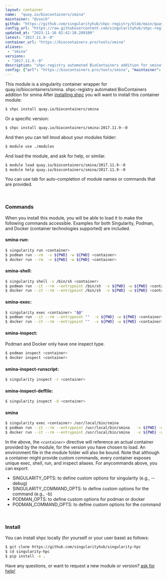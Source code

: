 ```yaml
---
layout: container
name:  "quay.io/biocontainers/smina"
maintainer: "@vsoch"
github: "https://github.com/singularityhub/shpc-registry/blob/main/quay.io/biocontainers/smina/container.yaml"
config_url: "https://raw.githubusercontent.com/singularityhub/shpc-registry/main/quay.io/biocontainers/smina/container.yaml"
updated_at: "2023-11-16 02:42:10.209109"
latest: "2017.11.9--0"
container_url: "https://biocontainers.pro/tools/smina"
aliases:
 - "smina"
versions:
 - "2017.11.9--0"
description: "shpc-registry automated BioContainers addition for smina"
config: {"url": "https://biocontainers.pro/tools/smina", "maintainer": "@vsoch", "description": "shpc-registry automated BioContainers addition for smina", "latest": {"2017.11.9--0": "sha256:502e7be073c9ec35b996656a48e9560e05746ad6d98649c56f98af9a724875b4"}, "tags": {"2017.11.9--0": "sha256:502e7be073c9ec35b996656a48e9560e05746ad6d98649c56f98af9a724875b4"}, "docker": "quay.io/biocontainers/smina", "aliases": {"smina": "/usr/local/bin/smina"}}
---
```


This module is a singularity container wrapper for quay.io/biocontainers/smina.
shpc-registry automated BioContainers addition for smina
After [installing shpc](#install) you will want to install this container module:


```bash
$ shpc install quay.io/biocontainers/smina
```

Or a specific version:

```bash
$ shpc install quay.io/biocontainers/smina:2017.11.9--0
```

And then you can tell lmod about your modules folder:

```bash
$ module use ./modules
```

And load the module, and ask for help, or similar.

```bash
$ module load quay.io/biocontainers/smina/2017.11.9--0
$ module help quay.io/biocontainers/smina/2017.11.9--0
```

You can use tab for auto-completion of module names or commands that are provided.

<br>

### Commands

When you install this module, you will be able to load it to make the following commands accessible.
Examples for both Singularity, Podman, and Docker (container technologies supported) are included.

#### smina-run:

```bash
$ singularity run <container>
$ podman run --rm  -v ${PWD} -w ${PWD} <container>
$ docker run --rm  -v ${PWD} -w ${PWD} <container>
```

#### smina-shell:

```bash
$ singularity shell -s /bin/sh <container>
$ podman run --it --rm --entrypoint /bin/sh  -v ${PWD} -w ${PWD} <container>
$ docker run --it --rm --entrypoint /bin/sh  -v ${PWD} -w ${PWD} <container>
```

#### smina-exec:

```bash
$ singularity exec <container> "$@"
$ podman run --it --rm --entrypoint ""  -v ${PWD} -w ${PWD} <container> "$@"
$ docker run --it --rm --entrypoint ""  -v ${PWD} -w ${PWD} <container> "$@"
```

#### smina-inspect:

Podman and Docker only have one inspect type.

```bash
$ podman inspect <container>
$ docker inspect <container>
```

#### smina-inspect-runscript:

```bash
$ singularity inspect -r <container>
```

#### smina-inspect-deffile:

```bash
$ singularity inspect -d <container>
```


#### smina

```bash
$ singularity exec <container> /usr/local/bin/smina
$ podman run --it --rm --entrypoint /usr/local/bin/smina   -v ${PWD} -w ${PWD} <container> -c " $@"
$ docker run --it --rm --entrypoint /usr/local/bin/smina   -v ${PWD} -w ${PWD} <container> -c " $@"
```



In the above, the `<container>` directive will reference an actual container provided
by the module, for the version you have chosen to load. An environment file in the
module folder will also be bound. Note that although a container
might provide custom commands, every container exposes unique exec, shell, run, and
inspect aliases. For anycommands above, you can export:

 - SINGULARITY_OPTS: to define custom options for singularity (e.g., --debug)
 - SINGULARITY_COMMAND_OPTS: to define custom options for the command (e.g., -b)
 - PODMAN_OPTS: to define custom options for podman or docker
 - PODMAN_COMMAND_OPTS: to define custom options for the command

<br>

### Install

You can install shpc locally (for yourself or your user base) as follows:

```bash
$ git clone https://github.com/singularityhub/singularity-hpc
$ cd singularity-hpc
$ pip install -e .
```

Have any questions, or want to request a new module or version? [ask for help!](https://github.com/singularityhub/singularity-hpc/issues)